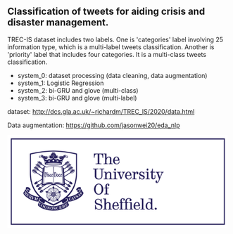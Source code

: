 
## Classification of tweets for aiding crisis and disaster management.

TREC-IS dataset includes two labels. One is 'categories' label involving 25 information type, which is a multi-label tweets classification. Another is 'priority' label that includes four categories. It is a multi-class tweets classification.

* system_0: dataset processing (data cleaning, data augmentation)
* system_1: Logistic Regression
* system_2: bi-GRU and glove (multi-class)
* system_3: bi-GRU and glove (multi-label)

dataset: http://dcs.gla.ac.uk/~richardm/TREC_IS/2020/data.html

Data augmentation: https://github.com/jasonwei20/eda_nlp

<img src="image/sheffield.png" width="500">
